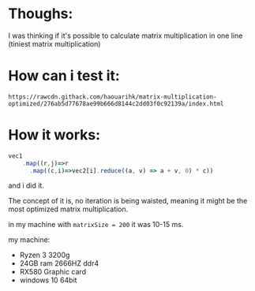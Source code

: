 



# Thoughs:
I was thinking if it's possible to calculate matrix multiplication in one line (tiniest matrix multiplication)


# How can i test it:
``https://rawcdn.githack.com/haouarihk/matrix-multiplication-optimized/276ab5d77678ae99b666d8144c2dd03f0c92139a/index.html``

# How it works:
```js
vec1
    .map((r,j)=>r
      .map((c,i)=>vec2[i].reduce((a, v) => a + v, 0) * c))
```

and i did it.

The concept of it is, no iteration is being waisted, meaning it might be the most optimized matrix multiplication.

in my machine with ``matrixSize = 200`` it was 10-15 ms.

my machine:
- Ryzen 3 3200g
- 24GB ram 2666HZ ddr4
- RX580 Graphic card
- windows 10 64bit
